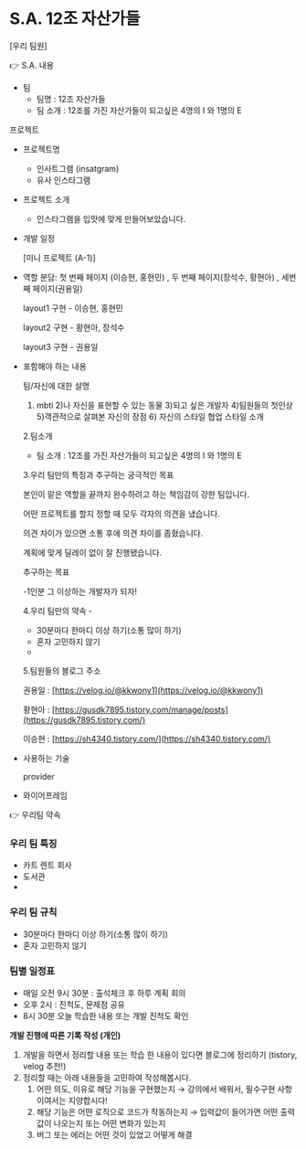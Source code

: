 # S.A. 12조 자산가들

[우리 팀원]

<aside>
👉 S.A. 내용

</aside>

- 팀
    - 팀명 : 12조 자산가들
    - 팀 소개 : 12조를 가진 자산가들이 되고싶은 4명의 I 와 1명의 E

프로젝트

- 프로젝트명
    - 인사트그램 (insatgram)
    - 유사 인스타그램
- 프로젝트 소개
    - 인스타그램을 입맛에 맞게 만들어보았습니다.
- 개발 일정
    
    [미니 프로젝트 (A-1)]
    
- 역할 분담: 첫 번째 페이지 (이승현, 홍현민) , 두 번째 페이지(장석수, 황현아) , 세번째 페이지(권용일)
    
    layout1 구현 - 이승현, 홍현민
    
    layout2 구현 - 황현아, 장석수
    
    layout3 구현 - 권용일
    
- 포함해야 하는 내용
    
    팀/자신에 대한 설명
    1) mbti 2)나 자신을 표현할 수 있는 동물 3)되고 싶은 개발자 4)팀원들의 첫인상 5)객관적으로 살펴본 자신의 장점 6) 자신의 스타일 협업 스타일 소개
    
    2.팀소개
    
    - 팀 소개 : 12조를 가진 자산가들이 되고싶은 4명의 I 와 1명의 E
    
    3.우리 팀만의 특징과 추구하는 궁극적인 목표
    
    본인이 맡은 역할을 끝까지 완수하려고 하는 책임감이 강한 팀입니다.
    
    어떤 프로젝트를 할지 정할 때 모두 각자의 의견을 냈습니다.
    
    의견 차이가 있으면 소통 후에 의견 차이를 좁혔습니다.
    
    계획에 맞게 딜레이 없이 잘 진행됐습니다.
    
     추구하는 목표 
    
    -1인분 그 이상하는 개발자가 되자!
    
    4.우리 팀만의 약속 - 
    
    - 30분마다 한마디 이상 하기(소통 많이 하기)
    - 혼자 고민하지 않기
    - 
    
    5.팀원들의 블로그 주소
    
    권용일 : [https://velog.io/@kkwony1](https://velog.io/@kkwony1)
    
    황현아 : [https://gusdk7895.tistory.com/manage/posts](https://gusdk7895.tistory.com/)
    
    이승현 : [https://sh4340.tistory.com/](https://sh4340.tistory.com/)
    
- 사용하는 기술
    
    provider
    

- 와이어프레임
    
    

<aside>
👉 우리팀 약속

</aside>

### 우리 팀 특징

- 카트 렌트 회사
- 도서관
- 

### 우리 팀 규칙

- 30분마다 한마디 이상 하기(소통 많이 하기)
- 혼자 고민하지 않기

### 팀별 일정표

- 매일 오전 9시 30분 : 출석체크 후 하루 계획 회의
- 오후 2시 : 진척도, 문제점 공유
- 8시 30분 오늘 학습한 내용 또는 개발 진척도 확인

**개발 진행에 따른 기록 작성 (개인)**

1. 개발을 하면서 정리할 내용 또는 학습 한 내용이 있다면 블로그에 정리하기 (tistory, velog 추천!)
2. 정리할 때는 아래 내용들을 고민하여 작성해봅시다.
    1. 어떤 의도, 이유로 해당 기능을 구현했는지 
    → 강의에서 배워서, 필수구현 사항이여서는 지양합시다!
    2. 해당 기능은 어떤 로직으로 코드가 작동하는지 
    → 입력값이 들어가면 어떤 출력값이 나오는지 또는 어떤 변화가 있는지
    3. 버그 또는 에러는 어떤 것이 있었고 어떻게 해결